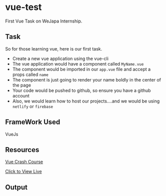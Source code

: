# vue-test
First Vue Task on WeJapa Internship.

## Task
So for those learning vue, here is our first task.
- Create a new vue application using the vue-cli
- The vue application would have a component called `MyName.vue`
- The component would be imported in our `app.vue`  file and accept a props called `name`
- The component is just going to render your name boldly in the center of the page
- Your code would be pushed to github, so ensure you have a github account
- Also, we would learn how to host our projects....and we would be using `netlify` or `firebase`

## FrameWork Used
VueJs

## Resources
[Vue Crash Course](https://www.youtube.com/watch?v=Wy9q22isx3U)

[Click to View Live]()

## Output

